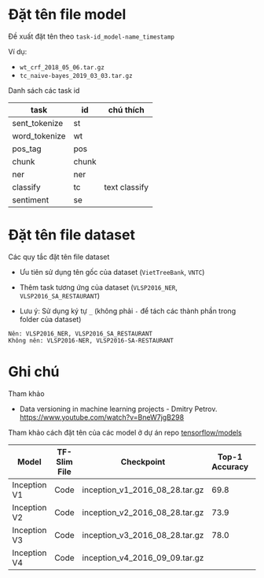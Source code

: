 # Đặt tên file model 

Đề xuất đặt tên theo `task-id_model-name_timestamp`

Ví dụ:

* `wt_crf_2018_05_06.tar.gz`
* `tc_naive-bayes_2019_03_03.tar.gz`

Danh sách các task id 

task | id | chú thích
-- | -- | --
sent_tokenize | st |
word_tokenize | wt |
pos_tag | pos |
chunk | chunk | 
ner | ner | 
classify | tc | text classify
sentiment | se

# Đặt tên file dataset 

Các quy tắc đặt tên file dataset 

* Ưu tiên sử dụng tên gốc của dataset (`VietTreeBank`, `VNTC`)
* Thêm task tương ứng của dataset (`VLSP2016_NER`, `VLSP2016_SA_RESTAURANT`)

* Lưu ý: Sử dụng ký tự `_` (không phải `-` để tách các thành phần trong folder của dataset)

```
Nên: VLSP2016_NER, VLSP2016_SA_RESTAURANT
Không nên: VLSP2016-NER, VLSP2016-SA-RESTAURANT
```

# Ghi chú 

Tham khảo 

* Data versioning in machine learning projects - Dmitry Petrov. https://www.youtube.com/watch?v=BneW7jgB298

Tham khảo cách đặt tên của các model ở dự án repo [tensorflow/models](https://github.com/tensorflow/models)


Model | TF-Slim File | Checkpoint | Top-1 Accuracy | Top-5 Accuracy
-- | -- | -- | -- | --
Inception V1 | Code | inception_v1_2016_08_28.tar.gz | 69.8 | 89.6
Inception V2 | Code | inception_v2_2016_08_28.tar.gz | 73.9 | 91.8
Inception V3 | Code | inception_v3_2016_08_28.tar.gz | 78.0 | 93.9
Inception V4 | Code | inception_v4_2016_09_09.tar.gz